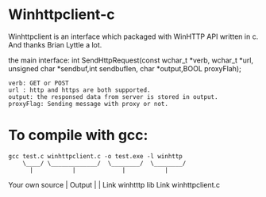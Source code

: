 # Winhttpclient-c
Winhttpclient is an interface which packaged with WinHTTP API written in c. And thanks  Brian Lyttle a lot.

the main interface:
    int SendHttpRequest(const wchar_t *verb, wchar_t *url, unsigned char *sendbuf,int sendbuflen, char *output,BOOL proxyFlah);
    
    verb: GET or POST
    url : http and https are both supported.
    output: the responsed data from server is stored in output.
    proxyFlag: Sending message with proxy or not.

# To compile with gcc:
    
    
    gcc test.c winhttpclient.c -o test.exe -l winhttp
        \____/ \_____________/  \________/  \________/
          |           |             |           |
   Your own source    |           Output        |
                      |                  Link winhtttp lib
           Link winhttpclient.c
